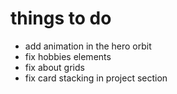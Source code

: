 # things to do
- add animation in the hero orbit
- fix hobbies elements
- fix about grids
- fix card stacking in project section
